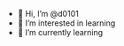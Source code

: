 - 👋 Hi, I’m @d0101
- 👀 I’m interested in learning
- 🌱 I’m currently learning 


<!---
d0101/d0101 is a ✨ special ✨ repository because its `README.md` (this file) appears on your GitHub profile.
You can click the Preview link to take a look at your changes.
--->
